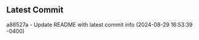 
## Latest Commit
a86527a - Update README with latest commit info (2024-08-29 16:53:39 -0400) <Yunxi-Zhou>
